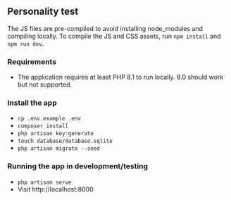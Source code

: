 ## Personality test

The JS files are pre-compiled to avoid installing node_modules and compiling locally.
To compile the JS and CSS assets, run `npm install` and `npm run dev`.

### Requirements
- The application requires at least PHP 8.1 to run locally. 8.0 should work but not supported.

### Install the app

- `cp .env.example .env`
- `composer install`
- `php artisan key:generate`
- `touch database/database.sqlite`
- `php artisan migrate --seed`

### Running the app in development/testing
- `php artisan serve`
- Visit http://localhost:8000
